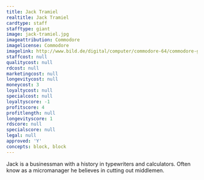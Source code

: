 ```yaml
---
title: Jack Tramiel
realtitle: Jack Tramiel
cardtype: staff
stafftype: giant
image: jack-tramiel.jpg
imageattribution: Commodore
imagelicense: Commodore
imagelink: http://www.bild.de/digital/computer/commodore-64/commodore-gruender-jack-tramiel-tot-23559480.bild.html
staffcost: null
qualitycost: null
rdcost: null
marketingcost: null
longevitycost: null
moneycost: 3
loyaltycost: null
specialcost: null
loyaltyscore: -1
profitscore: 4
profitlength: null
longevityscore: 1
rdscore: null
specialscore: null
legal: null
approved: 'Y'
concepts: block, block
---
```


Jack is a businessman with a history in typewriters and calculators. Often know as a micromanager he believes in cutting out middlemen.
